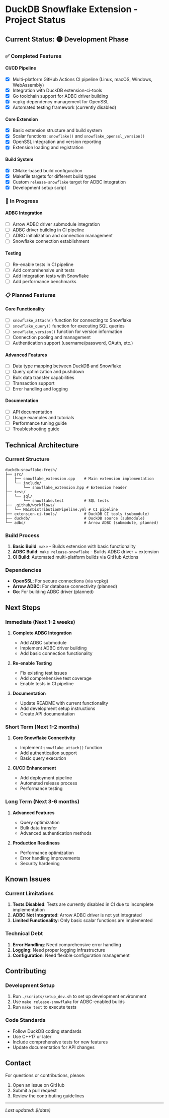 # DuckDB Snowflake Extension - Project Status

## Current Status: 🟡 Development Phase

### ✅ Completed Features

#### CI/CD Pipeline
- [x] Multi-platform GitHub Actions CI pipeline (Linux, macOS, Windows, WebAssembly)
- [x] Integration with DuckDB extension-ci-tools
- [x] Go toolchain support for ADBC driver building
- [x] vcpkg dependency management for OpenSSL
- [x] Automated testing framework (currently disabled)

#### Core Extension
- [x] Basic extension structure and build system
- [x] Scalar functions: `snowflake()` and `snowflake_openssl_version()`
- [x] OpenSSL integration and version reporting
- [x] Extension loading and registration

#### Build System
- [x] CMake-based build configuration
- [x] Makefile targets for different build types
- [x] Custom `release-snowflake` target for ADBC integration
- [x] Development setup script

### 🔄 In Progress

#### ADBC Integration
- [ ] Arrow ADBC driver submodule integration
- [ ] ADBC driver building in CI pipeline
- [ ] ADBC initialization and connection management
- [ ] Snowflake connection establishment

#### Testing
- [ ] Re-enable tests in CI pipeline
- [ ] Add comprehensive unit tests
- [ ] Add integration tests with Snowflake
- [ ] Add performance benchmarks

### 📋 Planned Features

#### Core Functionality
- [ ] `snowflake_attach()` function for connecting to Snowflake
- [ ] `snowflake_query()` function for executing SQL queries
- [ ] `snowflake_version()` function for version information
- [ ] Connection pooling and management
- [ ] Authentication support (username/password, OAuth, etc.)

#### Advanced Features
- [ ] Data type mapping between DuckDB and Snowflake
- [ ] Query optimization and pushdown
- [ ] Bulk data transfer capabilities
- [ ] Transaction support
- [ ] Error handling and logging

#### Documentation
- [ ] API documentation
- [ ] Usage examples and tutorials
- [ ] Performance tuning guide
- [ ] Troubleshooting guide

## Technical Architecture

### Current Structure
```
duckdb-snowflake-fresh/
├── src/
│   ├── snowflake_extension.cpp    # Main extension implementation
│   └── include/
│       └── snowflake_extension.hpp # Extension header
├── test/
│   └── sql/
│       └── snowflake.test         # SQL tests
├── .github/workflows/
│   └── MainDistributionPipeline.yml # CI pipeline
├── extension-ci-tools/            # DuckDB CI tools (submodule)
├── duckdb/                        # DuckDB source (submodule)
└── adbc/                          # Arrow ADBC (submodule, planned)
```

### Build Process
1. **Basic Build**: `make` - Builds extension with basic functionality
2. **ADBC Build**: `make release-snowflake` - Builds ADBC driver + extension
3. **CI Build**: Automated multi-platform builds via GitHub Actions

### Dependencies
- **OpenSSL**: For secure connections (via vcpkg)
- **Arrow ADBC**: For database connectivity (planned)
- **Go**: For building ADBC driver (planned)

## Next Steps

### Immediate (Next 1-2 weeks)
1. **Complete ADBC Integration**
   - Add ADBC submodule
   - Implement ADBC driver building
   - Add basic connection functionality

2. **Re-enable Testing**
   - Fix existing test issues
   - Add comprehensive test coverage
   - Enable tests in CI pipeline

3. **Documentation**
   - Update README with current functionality
   - Add development setup instructions
   - Create API documentation

### Short Term (Next 1-2 months)
1. **Core Snowflake Connectivity**
   - Implement `snowflake_attach()` function
   - Add authentication support
   - Basic query execution

2. **CI/CD Enhancement**
   - Add deployment pipeline
   - Automated release process
   - Performance testing

### Long Term (Next 3-6 months)
1. **Advanced Features**
   - Query optimization
   - Bulk data transfer
   - Advanced authentication methods

2. **Production Readiness**
   - Performance optimization
   - Error handling improvements
   - Security hardening

## Known Issues

### Current Limitations
1. **Tests Disabled**: Tests are currently disabled in CI due to incomplete implementation
2. **ADBC Not Integrated**: Arrow ADBC driver is not yet integrated
3. **Limited Functionality**: Only basic scalar functions are implemented

### Technical Debt
1. **Error Handling**: Need comprehensive error handling
2. **Logging**: Need proper logging infrastructure
3. **Configuration**: Need flexible configuration management

## Contributing

### Development Setup
1. Run `./scripts/setup_dev.sh` to set up development environment
2. Use `make release-snowflake` for ADBC-enabled builds
3. Run `make test` to execute tests

### Code Standards
- Follow DuckDB coding standards
- Use C++17 or later
- Include comprehensive tests for new features
- Update documentation for API changes

## Contact

For questions or contributions, please:
1. Open an issue on GitHub
2. Submit a pull request
3. Review the contributing guidelines

---

*Last updated: $(date)* 